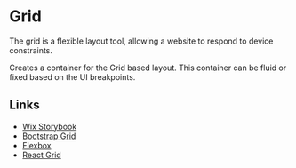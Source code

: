 # Grid

The grid is a flexible layout tool, allowing a website to respond to device
constraints.

Creates a container for the Grid based layout. This container can be fluid or
fixed based on the UI breakpoints.

## Links

- [Wix Storybook](https://github.com/wix/wix-style-react/tree/master/src/Grid)
- [Bootstrap Grid](https://getbootstrap.com/docs/4.3/layout/grid/#grid-options)
- [Flexbox](https://css-tricks.com/snippets/css/a-guide-to-flexbox/#flexbox-background)
- [React Grid](https://github.com/JSxMachina/react-grid-system)
